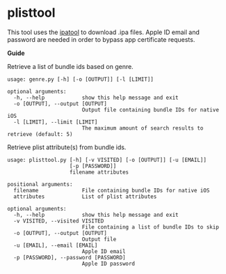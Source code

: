 # plisttool

This tool uses the [ipatool](https://github.com/majd/ipatool) to download .ipa files. Apple ID email and password are needed in order to bypass app certificate requests.

**Guide**

Retrieve a list of bundle ids based on genre.

```
usage: genre.py [-h] [-o [OUTPUT]] [-l [LIMIT]]

optional arguments:
  -h, --help            show this help message and exit
  -o [OUTPUT], --output [OUTPUT]
                        Output file containing bundle IDs for native iOS
  -l [LIMIT], --limit [LIMIT]
                        The maximum amount of search results to retrieve (default: 5)
```

Retrieve plist attribute(s) from bundle ids.
```
usage: plisttool.py [-h] [-v VISITED] [-o [OUTPUT]] [-u [EMAIL]]
                    [-p [PASSWORD]]
                    filename attributes

positional arguments:
  filename              File containing bundle IDs for native iOS
  attributes            List of plist attributes

optional arguments:
  -h, --help            show this help message and exit
  -v VISITED, --visited VISITED
                        File containing a list of bundle IDs to skip
  -o [OUTPUT], --output [OUTPUT]
                        Output file
  -u [EMAIL], --email [EMAIL]
                        Apple ID email
  -p [PASSWORD], --password [PASSWORD]
                        Apple ID password
```

